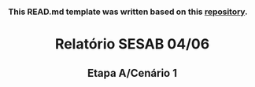 ### This READ.md template was written based on this [repository](https://github.com/FernandoSchett/github_readme_template).

<h1 align="center"> Relatório SESAB 04/06</h1>
<h2 align="center"> Etapa A/Cenário 1 </h2>

<div align="center">

</div>